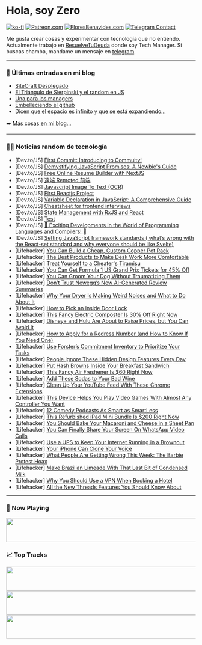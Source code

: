 # Hola, soy Zero

[![ko-fi](https://ko-fi.com/img/githubbutton_sm.svg)](https://ko-fi.com/J3J4N0LUK)
[![Patreon.com](https://img.shields.io/endpoint.svg?url=https%3A%2F%2Fshieldsio-patreon.vercel.app%2Fapi%3Fusername%3Dzerodragon%26type%3Dpatrons&style=for-the-badge)](https://patreon.com/zerodragon)
[![FloresBenavides.com](https://img.shields.io/website?down_message=oops&label=MiBlog&style=for-the-badge&up_message=online&url=https%3A%2F%2Ffloresbenavides.com)](https://floresbenavides.com)
[![Telegram Contact](https://img.shields.io/badge/escr%C3%ADbeme-ZeroDragon-%2326A5E4?style=for-the-badge&logo=telegram)](https://t.me/zerodragon)

Me gusta crear cosas y experimentar con tecnología que no entiendo.
Actualmente trabajo en [ResuelveTuDeuda](http://github.com/resuelve) donde soy Tech Manager.
Si buscas chamba, mandame un mensaje en [telegram](https://t.me/zerodragon).

---

### 📕 Últimas entradas en mi blog
<!-- BLOG-POST-LIST:START -->
- [SiteCraft Desplegado](https://floresbenavides.com/sitecraft-desplegado/)
- [El Triángulo de Sierpinski y el random en JS](https://floresbenavides.com/el-triangulo-de-sierpinski-y-el-random-en-js/)
- [Una para los managers](https://floresbenavides.com/una-para-los-managers/)
- [Embelleciendo el github](https://floresbenavides.com/embelleciendo-el-github/)
- [Dicen que el espacio es infinito y que se está expandiendo…](https://floresbenavides.com/dicen-que-el-espacio-es-infinito-y-que-se-esta-expandiendo/)
<!-- BLOG-POST-LIST:END -->

➡️ [Más cosas en mi blog...](https://floresbenavides.com)

---

### 👨‍💻 Noticias random de tecnología
<!-- TECH-POSTS:START -->
- [Dev.to/JS] [First Commit: Introducing to Commuity!](https://dev.to/jpcodeplus/first-commit-introducing-to-commuity-18kf)
- [Dev.to/JS] [Demystifying JavaScript Promises: A Newbie&#39;s Guide](https://dev.to/rohitnimangre/demystifying-javascript-promises-a-newbies-guide-ol0)
- [Dev.to/JS] [Free Online Resume Builder with NextJS](https://dev.to/tuantvk/free-online-resume-builder-with-nextjs-2nof)
- [Dev.to/JS] [遠端 Remoted 前端](https://dev.to/purrgis/yuan-duan-remoted-qian-duan-4f5i)
- [Dev.to/JS] [Javascript Image To Text &lpar;OCR&rpar;](https://dev.to/codeboxx/javascript-image-to-text-ocr-1il7)
- [Dev.to/JS] [First Reactjs Project](https://dev.to/linnovel/first-reactjs-project-4bdk)
- [Dev.to/JS] [Variable Declaration in JavaScript: A Comprehensive Guide](https://dev.to/femincan/variable-declaration-in-javascript-a-comprehensive-guide-2884)
- [Dev.to/JS] [Cheatsheet for frontend interviews](https://dev.to/callmehongmaybe/cheatsheet-for-frontend-interviews-1n7b)
- [Dev.to/JS] [State Management with RxJS and React](https://dev.to/brainiacneit/state-management-with-rxjs-and-react-1dj6)
- [Dev.to/JS] [Test](https://dev.to/khoangooo/test-4adc)
- [Dev.to/JS] [🎉 Exciting Developments in the World of Programming Languages and Compilers! 🚀](https://dev.to/abhishekdelmundo/exciting-developments-in-the-world-of-programming-languages-and-compilers-41di)
- [Dev.to/JS] [Setting JavaScript framework standards &lpar; what’s wrong with the React-set standard and why everyone should be like Svelte&rpar;](https://dev.to/n3rd/setting-javascript-framework-standards-whats-wrong-with-the-react-set-standard-and-why-everyone-should-be-like-svelte-4eha)
- [Lifehacker] [You Can Build a Cheap, Custom Copper Pot Rack](https://lifehacker.com/you-can-build-a-cheap-custom-copper-pot-rack-1850726695)
- [Lifehacker] [The Best Products to Make Desk Work More Comfortable](https://lifehacker.com/the-best-products-to-make-desk-work-more-comfortable-1850726025)
- [Lifehacker] [Treat Yourself to a Cheater&#39;s Tiramisu](https://lifehacker.com/treat-yourself-to-a-cheaters-tiramisu-1850726779)
- [Lifehacker] [You Can Get Formula 1 US Grand Prix Tickets for 45% Off](https://lifehacker.com/you-can-get-formula-1-us-grand-prix-tickets-for-45-off-1850726250)
- [Lifehacker] [You Can Groom Your Dog Without Traumatizing Them](https://lifehacker.com/how-to-groom-your-dog-at-home-without-traumatizing-them-1847867963)
- [Lifehacker] [Don’t Trust Newegg’s New AI-Generated Review Summaries](https://lifehacker.com/don-t-trust-newegg-s-new-ai-generated-review-summaries-1850725887)
- [Lifehacker] [Why Your Dryer Is Making Weird Noises and What to Do About It](https://lifehacker.com/why-your-dryer-is-making-weird-noises-and-what-to-do-ab-1850722827)
- [Lifehacker] [How to Pick an Inside Door Lock](https://lifehacker.com/how-to-open-a-locked-interior-door-when-youve-lost-the-5464402)
- [Lifehacker] [This Fancy Electric Composter Is 30% Off Right Now](https://lifehacker.com/this-fancy-electric-composter-is-30-off-right-now-1850722269)
- [Lifehacker] [Disney+ and Hulu Are About to Raise Prices, but You Can Avoid It](https://lifehacker.com/disney-and-hulu-are-about-to-raise-prices-but-you-can-1850725687)
- [Lifehacker] [How to Apply for a Redress Number &lpar;and How to Know If You Need One&rpar;](https://lifehacker.com/how-to-apply-for-a-redress-number-and-how-to-know-if-y-1849494124)
- [Lifehacker] [Use Forster’s Commitment Inventory to Prioritize Your Tasks](https://lifehacker.com/use-forster-s-commitment-inventory-to-prioritize-your-t-1850725391)
- [Lifehacker] [People Ignore These Hidden Design Features Every Day](https://lifehacker.com/people-ignore-these-hidden-design-features-every-day-1850725314)
- [Lifehacker] [Put Hash Browns Inside Your Breakfast Sandwich](https://lifehacker.com/put-hash-browns-inside-your-breakfast-sandwich-1843731822)
- [Lifehacker] [This Fancy Air Freshener Is $60 Right Now](https://lifehacker.com/this-fancy-air-freshener-is-60-right-now-1850722329)
- [Lifehacker] [Add These Sodas to Your Bad Wine](https://lifehacker.com/add-these-sodas-to-your-bad-wine-1850725006)
- [Lifehacker] [Clean Up Your YouTube Feed With These Chrome Extensions](https://lifehacker.com/clean-up-your-youtube-feed-with-these-chrome-extensions-1850724772)
- [Lifehacker] [This Device Helps You Play Video Games With Almost Any Controller You Want](https://lifehacker.com/this-device-helps-you-play-video-games-with-almost-any-1850724541)
- [Lifehacker] [12 Comedy Podcasts As Smart as SmartLess](https://lifehacker.com/best-funny-conversation-podcasts-like-smartless-1850722663)
- [Lifehacker] [This Refurbished iPad Mini Bundle Is $200 Right Now](https://lifehacker.com/this-refurbished-ipad-mini-bundle-is-200-right-now-1850705398)
- [Lifehacker] [You Should Bake Your Macaroni and Cheese in a Sheet Pan](https://lifehacker.com/you-should-bake-your-macaroni-and-cheese-in-a-sheet-pan-1850722991)
- [Lifehacker] [You Can Finally Share Your Screen On WhatsApp Video Calls](https://lifehacker.com/you-can-finally-share-your-screen-on-whatsapp-video-cal-1850723959)
- [Lifehacker] [Use a UPS to Keep Your Internet Running in a Brownout](https://lifehacker.com/use-a-ups-to-keep-your-internet-running-in-a-brownout-1850723868)
- [Lifehacker] [Your iPhone Can Clone Your Voice](https://lifehacker.com/your-iphone-can-clone-your-voice-1850722400)
- [Lifehacker] [What People Are Getting Wrong This Week: The Barbie Protest Hoax](https://lifehacker.com/what-people-are-getting-wrong-this-week-the-barbie-pro-1850723245)
- [Lifehacker] [Make Brazilian Limeade With That Last Bit of Condensed Milk](https://lifehacker.com/make-brazilian-limeade-with-that-last-bit-of-condensed-1850722301)
- [Lifehacker] [Why You Should Use a VPN When Booking a Hotel](https://lifehacker.com/why-you-should-use-a-vpn-when-booking-a-hotel-1850722600)
- [Lifehacker] [All the New Threads Features You Should Know About](https://lifehacker.com/all-the-new-threads-features-you-should-know-about-1850722073)<!-- TECH-POSTS:END -->

---

### 🎵 Now Playing
<a href="https://spotify-now-playing-dun.vercel.app/now-playing?open"><img src="https://spotify-now-playing-dun.vercel.app/now-playing" width="540" height="64"></a>

### 📈 Top Tracks
<a href="https://spotify-now-playing-dun.vercel.app/top-tracks?i=1&open"><img src="https://spotify-now-playing-dun.vercel.app/top-tracks?i=1" width="540" height="64"></a>
<a href="https://spotify-now-playing-dun.vercel.app/top-tracks?i=2&open"><img src="https://spotify-now-playing-dun.vercel.app/top-tracks?i=2" width="540" height="64"></a>
<a href="https://spotify-now-playing-dun.vercel.app/top-tracks?i=3&open"><img src="https://spotify-now-playing-dun.vercel.app/top-tracks?i=3" width="540" height="64"></a>
